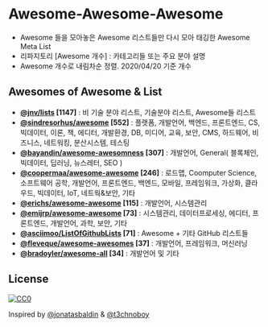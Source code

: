 # Awesome-Awesome-Awesome

- Awesome 들을 모아놓은 Awesome 리스트들만 다시 모아 태깅한 Awesome Meta List
- 리파지토리 [Awesome 개수] : 카테고리들 또는 주요 분야 설명
- Awesome 개수로 내림차순 정렬. 2020/04/20 기준 개수

## Awesomes of Awesome & List

- **[@jnv/lists](https://github.com/jnv/lists) [1147]** : 비 기술 분야 리스트, 기술분야 리스트, Awesome들 리스트
- **[@sindresorhus/awesome](https://github.com/sindresorhus/awesome) [552]** : 플랫폼, 개발언어, 백엔드, 프론트엔드, CS, 빅데이터, 이론, 책, 에디터, 개발환경, DB, 미디어, 교육, 보안, CMS, 하드웨어, 비즈니스, 네트워킹, 분산시스템, 테스팅
- **[@bayandin/awesome-awesomness](https://github.com/bayandin/awesome-awesomeness) [307]** : 개발언어, General( 블록체인, 빅데이터, 딥러닝, 뉴스레터, SEO )
- **[@coopermaa/awesome-awesome](https://github.com/coopermaa/awesome-awesome) [246]** : 로드맵, Coomputer Science, 소프트웨어 공학, 개발언어, 프론트엔드, 백엔드, 모바일, 프레임워크, 가상화, 클라우드, 빅데이터, IoT, 네트웍&보안, 기타
- **[@erichs/awesome-awesome](https://github.com/erichs/awesome-awesome) [115]** : 개발언어, 시스템관리
- **[@emijrp/awesome-awesome](https://github.com/emijrp/awesome-awesome) [73]** : 시스템관리, 데이터프로세싱, 에디터, 프론트엔드, 개발언어, 과학, 보안, 기타
- **[@asciimoo/ListOfGithubLists](https://github.com/asciimoo/ListOfGithubLists) [71]** : Awesome + 기타 GitHub 리스트들
- **[@fleveque/awesome-awesomes](https://github.com/fleveque/awesome-awesomes) [37]** : 개발언어, 프레임워크, 머신러닝
- **[@bradoyler/awesome-all](https://github.com/bradoyler/awesome-all) [34]** : 개발언어 및 기타

## License

[![CC0](http://i.creativecommons.org/p/zero/1.0/88x31.png)](http://creativecommons.org/publicdomain/zero/1.0/)

Inspired by [@jonatasbaldin](https://github.com/jonatasbaldin/awesome-awesome-awesome) & [@t3chnoboy](https://github.com/t3chnoboy/awesome-awesome-awesome)